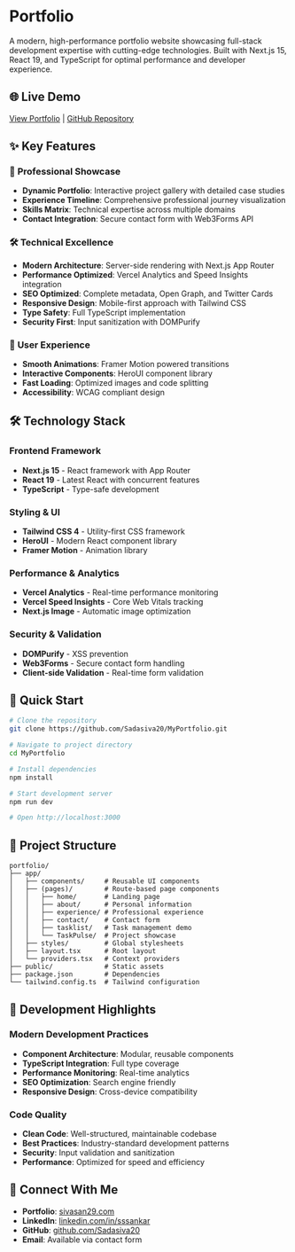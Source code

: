 # Portfolio

A modern, high-performance portfolio website showcasing full-stack development expertise with cutting-edge technologies. Built with Next.js 15, React 19, and TypeScript for optimal performance and developer experience.

## 🌐 Live Demo

[View Portfolio](https://sivasan29.com/) | [GitHub Repository](https://github.com/Sadasiva20/MyPortfolio)

## ✨ Key Features

### 🎯 **Professional Showcase**
- **Dynamic Portfolio**: Interactive project gallery with detailed case studies
- **Experience Timeline**: Comprehensive professional journey visualization
- **Skills Matrix**: Technical expertise across multiple domains
- **Contact Integration**: Secure contact form with Web3Forms API

### 🛠️ **Technical Excellence**
- **Modern Architecture**: Server-side rendering with Next.js App Router
- **Performance Optimized**: Vercel Analytics and Speed Insights integration
- **SEO Optimized**: Complete metadata, Open Graph, and Twitter Cards
- **Responsive Design**: Mobile-first approach with Tailwind CSS
- **Type Safety**: Full TypeScript implementation
- **Security First**: Input sanitization with DOMPurify

### 🎨 **User Experience**
- **Smooth Animations**: Framer Motion powered transitions
- **Interactive Components**: HeroUI component library
- **Fast Loading**: Optimized images and code splitting
- **Accessibility**: WCAG compliant design

## 🛠️ Technology Stack

### **Frontend Framework**
- **Next.js 15** - React framework with App Router
- **React 19** - Latest React with concurrent features
- **TypeScript** - Type-safe development

### **Styling & UI**
- **Tailwind CSS 4** - Utility-first CSS framework
- **HeroUI** - Modern React component library
- **Framer Motion** - Animation library

### **Performance & Analytics**
- **Vercel Analytics** - Real-time performance monitoring
- **Vercel Speed Insights** - Core Web Vitals tracking
- **Next.js Image** - Automatic image optimization

### **Security & Validation**
- **DOMPurify** - XSS prevention
- **Web3Forms** - Secure contact form handling
- **Client-side Validation** - Real-time form validation

## 🚀 Quick Start

```bash
# Clone the repository
git clone https://github.com/Sadasiva20/MyPortfolio.git

# Navigate to project directory
cd MyPortfolio

# Install dependencies
npm install

# Start development server
npm run dev

# Open http://localhost:3000
```

## 📁 Project Structure

```
portfolio/
├── app/
│   ├── components/     # Reusable UI components
│   ├── (pages)/        # Route-based page components
│   │   ├── home/       # Landing page
│   │   ├── about/      # Personal information
│   │   ├── experience/ # Professional experience
│   │   ├── contact/    # Contact form
│   │   ├── tasklist/   # Task management demo
│   │   └── TaskPulse/  # Project showcase
│   ├── styles/         # Global stylesheets
│   ├── layout.tsx      # Root layout
│   └── providers.tsx   # Context providers
├── public/             # Static assets
├── package.json        # Dependencies
└── tailwind.config.ts  # Tailwind configuration
```

## 🎯 Development Highlights

### **Modern Development Practices**
- **Component Architecture**: Modular, reusable components
- **TypeScript Integration**: Full type coverage
- **Performance Monitoring**: Real-time analytics
- **SEO Optimization**: Search engine friendly
- **Responsive Design**: Cross-device compatibility

### **Code Quality**
- **Clean Code**: Well-structured, maintainable codebase
- **Best Practices**: Industry-standard development patterns
- **Security**: Input validation and sanitization
- **Performance**: Optimized for speed and efficiency

## 🤝 Connect With Me

- **Portfolio**: [sivasan29.com](https://sivasan29.com/)
- **LinkedIn**: [linkedin.com/in/sssankar](https://www.linkedin.com/in/sssankar/)
- **GitHub**: [github.com/Sadasiva20](https://github.com/Sadasiva20?tab=repositories)
- **Email**: Available via contact form


